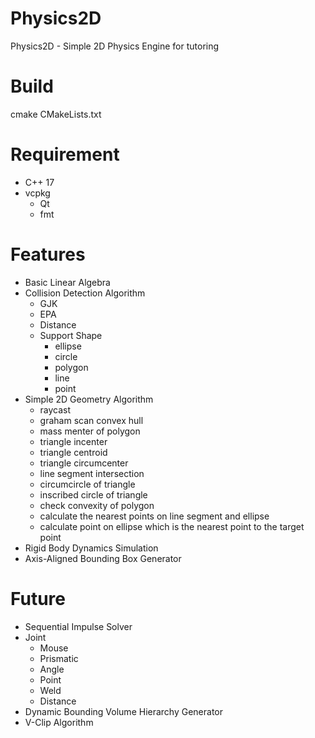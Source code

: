 # Physics2D
Physics2D - Simple 2D Physics Engine for tutoring
# Build
cmake CMakeLists.txt
# Requirement
- C++ 17
- vcpkg
  - Qt
  - fmt

# Features
- Basic Linear Algebra
- Collision Detection Algorithm
  - GJK
  - EPA
  - Distance
  - Support Shape
    - ellipse
    - circle
    - polygon
    - line
    - point
- Simple 2D Geometry Algorithm
  - raycast
  - graham scan convex hull
  - mass menter of polygon
  - triangle incenter
  - triangle centroid
  - triangle circumcenter
  - line segment intersection
  - circumcircle of triangle
  - inscribed circle of triangle
  - check convexity of polygon
  - calculate the nearest points on line segment and ellipse
  - calculate point on ellipse which is the nearest point to the target point
- Rigid Body Dynamics Simulation
- Axis-Aligned Bounding Box Generator

# Future
- Sequential Impulse Solver
- Joint
  - Mouse
  - Prismatic
  - Angle
  - Point
  - Weld
  - Distance
- Dynamic Bounding Volume Hierarchy Generator
- V-Clip Algorithm

